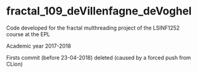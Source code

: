 # fractal_109_deVillenfagne_deVoghel
Code developed for the fractal multhreading project of the LSINF1252 course at the EPL

Academic year 2017-2018



Firsts commit (before 23-04-2018) deleted (caused by a forced push from CLion)
